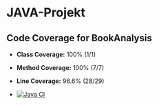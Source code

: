 ﻿# JAVA-Projekt

## Code Coverage for BookAnalysis
- **Class Coverage:** 100% (1/1)
- **Method Coverage:** 100% (7/7)
- **Line Coverage:** 96.6% (28/29)

- [![Java CI](https://github.com/3r1n6/JAVA-Projekt/actions/workflows/ci.yml/badge.svg)](https://github.com/3r1n6/JAVA-Projekt/actions/workflows/ci.yml)
